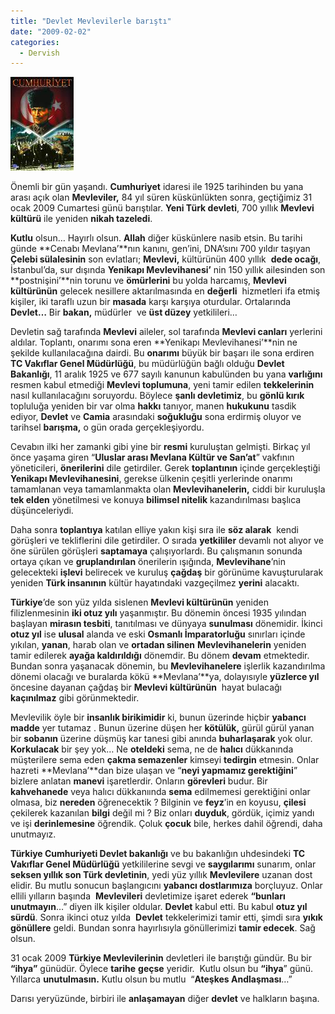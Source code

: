 ```yaml
---
title: "Devlet Mevlevilerle barıştı"
date: "2009-02-02"
categories: 
  - Dervish
---
```


![](../uploads/image/ata.jpg)

Önemli bir gün yaşandı. **Cumhuriyet** idaresi ile 1925 tarihinden bu yana arası açık olan **Mevleviler,** 84 yıl süren küskünlükten sonra, geçtiğimiz 31 ocak 2009 Cumartesi günü barıştılar. **Yeni Türk devleti**, 700 yıllık **Mevlevi kültürü** ile yeniden **nikah tazeledi**.

**Kutlu** olsun… Hayırlı olsun. **Allah** diğer küskünlere nasib etsin. Bu tarihi günde **Cenabı Mevlana’**nın kanını, gen’ini, DNA’sını 700 yıldır taşıyan **Çelebi sülalesinin** son evlatları; **Mevlevi,** kültürünün 400 yıllık  **dede ocağı**, İstanbul’da, sur dışında **Yenikapı Mevlevihanesi’** nin 150 yıllık ailesinden son **postnişini’**nin torunu ve **ömürlerini** bu yolda harcamış, **Mevlevi kültürünün** gelecek nesillere aktarılmasında en **değerli**  hizmetleri ifa etmiş kişiler, iki taraflı uzun bir **masada** karşı karşıya oturdular. Ortalarında **Devlet…** Bir **bakan,** müdürler  ve **üst düzey** yetkilileri…

Devletin sağ tarafında **Mevlevi** aileler, sol tarafında **Mevlevi canları** yerlerini aldılar. Toplantı, onarımı sona eren **Yenikapı Mevlevihanesi’**nin ne şekilde kullanılacağına dairdi. Bu **onarımı** büyük bir başarı ile sona erdiren **TC Vakıflar Genel Müdürlüğü**, bu müdürlüğün bağlı olduğu **Devlet Bakanlığı**, 11 aralık 1925 ve 677 sayılı kanunun kabulünden bu yana **varlığını** resmen kabul etmediği **Mevlevi toplumuna**, yeni tamir edilen **tekkelerinin** nasıl kullanılacağını soruyordu. Böylece **şanlı devletimiz**, bu **gönlü kırık** topluluğa yeniden bir var olma **hakkı** tanıyor, manen **hukukunu** tasdik ediyor, **Devlet** ve **Camia** arasındaki **soğukluğu** sona erdirmiş oluyor ve tarihsel **barışma,** o gün orada gerçekleşiyordu.

Cevabın ilki her zamanki gibi yine bir **resmi** kuruluştan gelmişti. Birkaç yıl önce yaşama giren “**Uluslar arası Mevlana Kültür ve San’at**” vakfının yöneticileri, **önerilerini** dile getirdiler. Gerek **toplantının** içinde gerçekleştiği **Yenikapı Mevlevihanesini**, gerekse ülkenin çeşitli yerlerinde onarımı tamamlanan veya tamamlanmakta olan **Mevlevihanelerin,** ciddi bir kuruluşla **tek elden** yönetilmesi ve konuya **bilimsel nitelik** kazandırılması başlıca düşünceleriydi.

Daha sonra **toplantıya** katılan elliye yakın kişi sıra ile **söz alarak**  kendi görüşleri ve tekliflerini dile getirdiler. O sırada **yetkililer** devamlı not alıyor ve öne sürülen görüşleri **saptamaya** çalışıyorlardı. Bu çalışmanın sonunda ortaya çıkan ve **gruplandırılan** önerilerin ışığında, **Mevlevihane**’nin gelecekteki **işlevi** belirecek ve kuruluş **çağdaş** bir görünüme kavuşturularak yeniden **Türk insanının** kültür hayatındaki vazgeçilmez **yerini** alacaktı.

**Türkiye**’de son yüz yılda sislenen **Mevlevi kültürünün** yeniden filizlenmesinin **iki otuz yılı** yaşanmıştır. Bu dönemin öncesi 1935 yılından başlayan **mirasın tesbiti**, tanıtılması ve dünyaya **sunulması** dönemidir. İkinci **otuz yıl** ise **ulusal** alanda ve eski **Osmanlı İmparatorluğu** sınırları içinde yıkılan, **yanan**, harab olan ve **ortadan silinen** **Mevlevihanelerin** yeniden tamir edilerek **ayağa kaldırıldığı** dönemdir. Bu dönem **devam** etmektedir. Bundan sonra yaşanacak dönemin, bu **Mevlevihanelere** işlerlik kazandırılma dönemi olacağı ve buralarda kökü **Mevlana’**ya, dolayısıyle **yüzlerce yıl** öncesine dayanan çağdaş bir **Mevlevi kültürünün**  hayat bulacağı  **kaçınılmaz** gibi görünmektedir.

Mevlevilik öyle bir **insanlık birikimidir** ki, bunun üzerinde hiçbir **yabancı madde** yer tutamaz . Bunun üzerine düşen her **kötülük,** gürül gürül yanan bir **sobanın** üzerine düşmüş kar tanesi gibi anında **buharlaşarak** yok olur. **Korkulacak** bir şey yok… Ne **oteldeki** sema, ne de **halıcı** dükkanında müşterilere sema eden **çakma semazenler** kimseyi **tedirgin** etmesin. Onlar hazreti **Mevlana’**dan bize ulaşan ve “**neyi yapmamız gerektiğini**” bizlere anlatan **manevi** işaretlerdir. Onların **görevleri** budur. Bir **kahvehanede** veya halıcı dükkanıında **sema** edilmemesi gerektiğini onlar olmasa, biz **nereden** öğrenecektik ? Bilginin ve **feyz**’in en koyusu, **çilesi** çekilerek kazanılan **bilgi** değil mi ? Biz onları **duyduk**, gördük, içimiz yandı ve işi **derinlemesine** öğrendik. Çoluk **çocuk** bile, herkes dahil öğrendi, daha unutmayız.

**Türkiye Cumhuriyeti Devlet bakanlığı** ve bu bakanlığın uhdesindeki **TC Vakıflar Genel Müdürlüğü** yetkililerine sevgi ve **saygılarımı** sunarım, onlar **seksen yıllık son Türk devletinin**, yedi yüz yıllık **Mevlevilere** uzanan dost elidir. Bu mutlu sonucun başlangıcını **yabancı dostlarımıza** borçluyuz. Onlar ellili yılların başında  **Mevlevileri** devletimize işaret ederek **“bunları unutmayın**…” diyen ilk kişiler oldular. **Devlet** kabul etti. Bu kabul **otuz yıl sürdü**. Sonra ikinci otuz yılda  **Devlet** tekkelerimizi tamir etti, şimdi sıra **yıkık gönüllere** geldi. Bundan sonra hayırlısıyla gönüllerimizi **tamir edecek**. Sağ olsun.

31 ocak 2009 **Türkiye Mevlevilerinin** devletleri ile barıştığı gündür. Bu bir  **“ihya”** günüdür. Öylece **tarihe** **geçse** yeridir.  Kutlu olsun bu **“ihya**” günü. Yıllarca **unutulmasın.** Kutlu olsun bu mutlu  “**Ateşkes Andlaşması**…”

Darısı yeryüzünde, birbiri ile **anlaşamayan** diğer **devlet** ve halkların başına.
